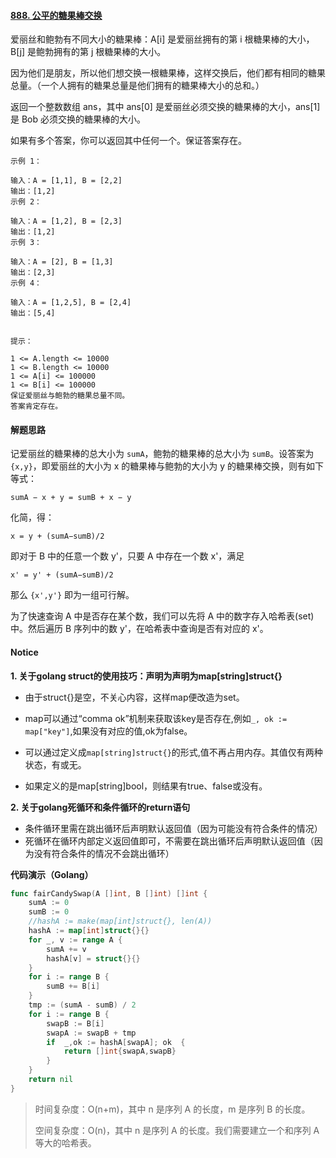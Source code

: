 #### [888. 公平的糖果棒交换](https://leetcode-cn.com/problems/fair-candy-swap/)

爱丽丝和鲍勃有不同大小的糖果棒：A[i] 是爱丽丝拥有的第 i 根糖果棒的大小，B[j] 是鲍勃拥有的第 j 根糖果棒的大小。

因为他们是朋友，所以他们想交换一根糖果棒，这样交换后，他们都有相同的糖果总量。（一个人拥有的糖果总量是他们拥有的糖果棒大小的总和。）

返回一个整数数组 ans，其中 ans[0] 是爱丽丝必须交换的糖果棒的大小，ans[1] 是 Bob 必须交换的糖果棒的大小。

如果有多个答案，你可以返回其中任何一个。保证答案存在。

```
示例 1：

输入：A = [1,1], B = [2,2]
输出：[1,2]
示例 2：

输入：A = [1,2], B = [2,3]
输出：[1,2]
示例 3：

输入：A = [2], B = [1,3]
输出：[2,3]
示例 4：

输入：A = [1,2,5], B = [2,4]
输出：[5,4]


提示：

1 <= A.length <= 10000
1 <= B.length <= 10000
1 <= A[i] <= 100000
1 <= B[i] <= 100000
保证爱丽丝与鲍勃的糖果总量不同。
答案肯定存在。
```

#### 解题思路

记爱丽丝的糖果棒的总大小为 `sumA`，鲍勃的糖果棒的总大小为 `sumB`。设答案为 `{x,y}`，即爱丽丝的大小为 x 的糖果棒与鲍勃的大小为 y 的糖果棒交换，则有如下等式：

```
sumA − x + y = sumB + x − y
```

化简，得：

```
x = y + (sumA−sumB)/2	
```

即对于 B 中的任意一个数 y'，只要 A 中存在一个数 x'，满足 

```
x' = y' + (sumA−sumB)/2	
```

那么 `{x',y'}` 即为一组可行解。

为了快速查询 A 中是否存在某个数，我们可以先将 A 中的数字存入哈希表(set)中。然后遍历 B 序列中的数 y'，在哈希表中查询是否有对应的 x'。

#### Notice

**1. 关于golang struct的使用技巧：声明为声明为map[string]struct{}**

- 由于struct{}是空，不关心内容，这样map便改造为set。

- map可以通过“comma ok”机制来获取该key是否存在,例如`_, ok := map["key"]`,如果没有对应的值,ok为false。

- 可以通过定义成`map[string]struct{}`的形式,值不再占用内存。其值仅有两种状态，有或无。

- 如果定义的是map[string]bool，则结果有true、false或没有。

**2. 关于golang死循环和条件循环的return语句**

- 条件循环里需在跳出循环后声明默认返回值（因为可能没有符合条件的情况）
- 死循环在循环内部定义返回值即可，不需要在跳出循环后声明默认返回值（因为没有符合条件的情况不会跳出循环）

**代码演示（Golang）**

```go
func fairCandySwap(A []int, B []int) []int {
	sumA := 0
	sumB := 0
	//hashA := make(map[int]struct{}, len(A))
    hashA := map[int]struct{}{}
	for _, v := range A {
		sumA += v
        hashA[v] = struct{}{}
	}
	for i := range B {
		sumB += B[i]
	}
	tmp := (sumA - sumB) / 2
	for i := range B {
		swapB := B[i]
		swapA := swapB + tmp
	    if  _,ok := hashA[swapA]; ok  {
			return []int{swapA,swapB}
		}
	}
    return nil
}
```

> 时间复杂度：O(n+m)，其中 n 是序列 A 的长度，m 是序列 B 的长度。
>
> 空间复杂度：O(n)，其中 n 是序列 A 的长度。我们需要建立一个和序列 A 等大的哈希表。
>